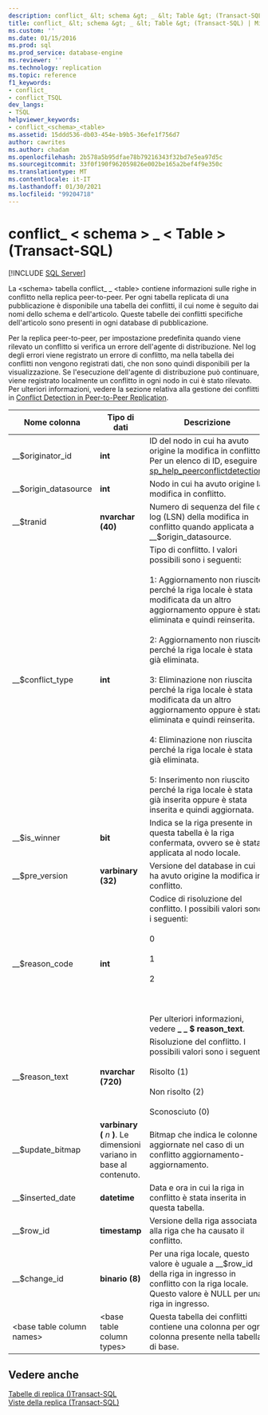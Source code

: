 ```yaml
---
description: conflict_ &lt; schema &gt; _ &lt; Table &gt; (Transact-SQL)
title: conflict_ &lt; schema &gt; _ &lt; Table &gt; (Transact-SQL) | Microsoft Docs
ms.custom: ''
ms.date: 01/15/2016
ms.prod: sql
ms.prod_service: database-engine
ms.reviewer: ''
ms.technology: replication
ms.topic: reference
f1_keywords:
- conflict_
- conflict_TSQL
dev_langs:
- TSQL
helpviewer_keywords:
- conflict_<schema>_<table>
ms.assetid: 15ddd536-db03-454e-b9b5-36efe1f756d7
author: cawrites
ms.author: chadam
ms.openlocfilehash: 2b578a5b95dfae78b79216343f32bd7e5ea97d5c
ms.sourcegitcommit: 33f0f190f962059826e002be165a2bef4f9e350c
ms.translationtype: MT
ms.contentlocale: it-IT
ms.lasthandoff: 01/30/2021
ms.locfileid: "99204718"
---
```

# <a name="conflict_ltschemagt_lttablegt-transact-sql"></a>conflict_ &lt; schema &gt; _ &lt; Table &gt; (Transact-SQL)
[!INCLUDE [SQL Server](../../includes/applies-to-version/sqlserver.md)]

  La \<schema> tabella conflict_ _ \<table> contiene informazioni sulle righe in conflitto nella replica peer-to-peer. Per ogni tabella replicata di una pubblicazione è disponibile una tabella dei conflitti, il cui nome è seguito dai nomi dello schema e dell'articolo. Queste tabelle dei conflitti specifiche dell'articolo sono presenti in ogni database di pubblicazione.  
  
 Per la replica peer-to-peer, per impostazione predefinita quando viene rilevato un conflitto si verifica un errore dell'agente di distribuzione. Nel log degli errori viene registrato un errore di conflitto, ma nella tabella dei conflitti non vengono registrati dati, che non sono quindi disponibili per la visualizzazione. Se l'esecuzione dell'agente di distribuzione può continuare, viene registrato localmente un conflitto in ogni nodo in cui è stato rilevato. Per ulteriori informazioni, vedere la sezione relativa alla gestione dei conflitti in [Conflict Detection in Peer-to-Peer Replication](../../relational-databases/replication/transactional/peer-to-peer-conflict-detection-in-peer-to-peer-replication.md).  
  
|Nome colonna|Tipo di dati|Descrizione|  
|-----------------|---------------|-----------------|  
|__$originator_id|**int**|ID del nodo in cui ha avuto origine la modifica in conflitto. Per un elenco di ID, eseguire [sp_help_peerconflictdetection](../../relational-databases/system-stored-procedures/sp-help-peerconflictdetection-transact-sql.md).|  
|__$origin_datasource|**int**|Nodo in cui ha avuto origine la modifica in conflitto.|  
|__$tranid|**nvarchar (40)**|Numero di sequenza del file di log (LSN) della modifica in conflitto quando applicata a __$origin_datasource.|  
|__$conflict_type|**int**|Tipo di conflitto. I valori possibili sono i seguenti:<br /><br /> 1: Aggiornamento non riuscito perché la riga locale è stata modificata da un altro aggiornamento oppure è stata eliminata e quindi reinserita.<br /><br /> 2: Aggiornamento non riuscito perché la riga locale è stata già eliminata.<br /><br /> 3: Eliminazione non riuscita perché la riga locale è stata modificata da un altro aggiornamento oppure è stata eliminata e quindi reinserita.<br /><br /> 4: Eliminazione non riuscita perché la riga locale è stata già eliminata.<br /><br /> 5: Inserimento non riuscito perché la riga locale è stata già inserita oppure è stata inserita e quindi aggiornata.|  
|__$is_winner|**bit**|Indica se la riga presente in questa tabella è la riga confermata, ovvero se è stata applicata al nodo locale.|  
|__$pre_version|**varbinary (32)**|Versione del database in cui ha avuto origine la modifica in conflitto.|  
|__$reason_code|**int**|Codice di risoluzione del conflitto. I possibili valori sono i seguenti:<br /><br /> 0<br /><br /> 1<br /><br /> 2<br /><br /> <br /><br /> Per ulteriori informazioni, vedere **_ _ $ reason_text**.|  
|__$reason_text|**nvarchar (720)**|Risoluzione del conflitto. I possibili valori sono i seguenti:<br /><br /> Risolto (1)<br /><br /> Non risolto (2)<br /><br /> Sconosciuto (0)|  
|__$update_bitmap|**varbinary (** *n* **)**. Le dimensioni variano in base al contenuto.|Bitmap che indica le colonne aggiornate nel caso di un conflitto aggiornamento-aggiornamento.|  
|__$inserted_date|**datetime**|Data e ora in cui la riga in conflitto è stata inserita in questa tabella.|  
|__$row_id|**timestamp**|Versione della riga associata alla riga che ha causato il conflitto.|  
|__$change_id|**binario (8)**|Per una riga locale, questo valore è uguale a __$row_id della riga in ingresso in conflitto con la riga locale. Questo valore è NULL per una riga in ingresso.|  
|\<base table column names>|\<base table column types>|Questa tabella dei conflitti contiene una colonna per ogni colonna presente nella tabella di base.|  
  
## <a name="see-also"></a>Vedere anche  
 [Tabelle di replica &#40;&#41;Transact-SQL ](../../relational-databases/system-tables/replication-tables-transact-sql.md)   
 [Viste della replica &#40;Transact-SQL&#41;](../../relational-databases/system-views/replication-views-transact-sql.md)  
  
  
